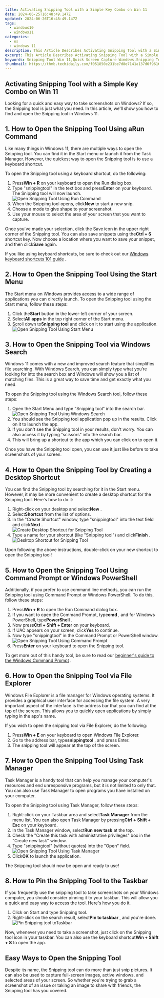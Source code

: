 ```yaml
---
title: Activating Snipping Tool with a Simple Key Combo on Win 11
date: 2024-06-25T16:48:49.147Z
updated: 2024-06-26T16:48:49.147Z
tags:
  - windows10
  - windows11
categories:
  - os
  - windows 11
description: This Article Describes Activating Snipping Tool with a Simple Key Combo on Win 11
excerpt: This Article Describes Activating Snipping Tool with a Simple Key Combo on Win 11
keywords: Snipping Tool Win 11,Quick Screen Capture Windows,Snipping Tool Shortcuts,Windows 11 Snip Key Combo,Activate Win 11 Snipper,Keyboard Shortcut Snipping,Easy Win 11 Snips Trigger
thumbnail: https://thmb.techidaily.com/f051850e231be7d8e7141a137d6f961668fd1698700240c7348f6738ce5b4e95.jpg
---
```


## Activating Snipping Tool with a Simple Key Combo on Win 11

 Looking for a quick and easy way to take screenshots on Windows? If so, the Snipping tool is just what you need. In this article, we'll show you how to find and open the Snipping tool in Windows 11.

## 1\. How to Open the Snipping Tool Using aRun Command

 Like many things in Windows 11, there are multiple ways to open the Snipping tool. You can find it in the Start menu or launch it from the Task Manager. However, the quickest way to open the Snipping tool is to use a keyboard shortcut.

 To open the Snipping tool using a keyboard shortcut, do the following:

1. Press**Win + R** on your keyboard to open the Run dialog box.
2. Type "snippingtool" in the text box and press**Enter** on your keyboard. The Snipping tool will now launch.  
![Open Snipping Tool Using Run Command](https://static1.makeuseofimages.com/wordpress/wp-content/uploads/2022/11/Open-Snipping-Tool-Using--Run-Command.jpg)
3. When the Snipping tool opens, click**New** to start a new snip.
4. Choose a mode to give shape to your screenshot.
5. Use your mouse to select the area of your screen that you want to capture.

 Once you've made your selection, click the Save icon in the upper right corner of the Snipping tool. You can also save snippets using the**Ctrl + S** shortcut key. Now choose a location where you want to save your snippet, and then click**Save** again.

 If you like using keyboard shortcuts, be sure to check out our [Windows keyboard shortcuts 101 guide](https://www.makeuseof.com/tag/windows-shortcuts-101-ultimate-keyboard-shortcut-guide/) .

## 2\. How to Open the Snipping Tool Using the Start Menu

 The Start menu on Windows provides access to a wide range of applications you can directly launch. To open the Snipping tool using the Start menu, follow these steps:

1. Click the**Start** button in the lower-left corner of your screen.
2. Select**All apps** in the top right corner of the Start menu.
3. Scroll down to**Snipping tool** and click on it to start using the application.  
![Open Snipping Tool Using Start Menu](https://static1.makeuseofimages.com/wordpress/wp-content/uploads/2022/11/Open-Snipping-Tool-Using-Start-Menu.jpg)

## 3\. How to Open the Snipping Tool via Windows Search

 Windows 11 comes with a new and improved search feature that simplifies file searching. With Windows Search, you can simply type what you're looking for into the search box and Windows will show you a list of matching files. This is a great way to save time and get exactly what you need.

 To open the Snipping tool using the Windows Search tool, follow these steps:

1. Open the Start Menu and type "Snipping tool" into the search bar.  
![Open Snipping Tool Using Windows Search](https://static1.makeuseofimages.com/wordpress/wp-content/uploads/2022/11/Open-Snipping-Tool-Using-Windows-Search.jpg)
2. You should see the Snipping tool application pop up in the results. Click on it to launch the app.
3. If you don't see the Snipping tool in your results, don't worry. You can also access it by typing "scissors" into the search bar.
4. This will bring up a shortcut to the app which you can click on to open it.

 Once you have the Snipping tool open, you can use it just like before to take screenshots of your screen.

## 4\. How to Open the Snipping Tool by Creating a Desktop Shortcut

 You can find the Snipping tool by searching for it in the Start menu. However, it may be more convenient to create a desktop shortcut for the Snipping tool. Here's how to do it:

1. Right-click on your desktop and select**New** .
2. Select**Shortcut** from the list of options.
3. In the "Create Shortcut" window, type "snippingtool" into the text field and click**Next** .  
![Create Desktop Shortcut for Snipping Tool](https://static1.makeuseofimages.com/wordpress/wp-content/uploads/2022/11/Create-Desktop-Shortcut-for-Snipping-Tool.jpg)
4. Type a name for your shortcut (like "Snipping tool") and click**Finish** .  
![Desktop Shortcut for Snipping Tool](https://static1.makeuseofimages.com/wordpress/wp-content/uploads/2022/11/Desktop-Shortcut-for-Snipping-Tool.jpg)

 Upon following the above instructions, double-click on your new shortcut to open the Snipping tool!

## 5\. How to Open the Snipping Tool Using Command Prompt or Windows PowerShell

 Additionally, if you prefer to use command line methods, you can run the Snipping tool using Command Prompt or Windows PowerShell. To do this, follow these steps:

1. Press**Win + R** to open the Run Command dialog box.
2. If you want to open the Command Prompt, type**cmd** , and for Windows PowerShell, type**PowerShell** .
3. Now press**Ctrl + Shift + Enter** on your keyboard.
4. If UAC appears on your screen, click**Yes** to continue.
5. Now type "snippingtool" in the Command Prompt or PowerShell window.  
![Open Snipping Tool Using Command Prompt](https://static1.makeuseofimages.com/wordpress/wp-content/uploads/2022/11/Open-Snipping-Tool-Using-Command-Prompt.jpg)
6. Press**Enter** on your keyboard to open the Snipping tool.

 To get more out of this handy tool, be sure to read our [beginner's guide to the Windows Command Prompt](https://www.makeuseof.com/tag/a-beginners-guide-to-the-windows-command-line/) .

## 6\. How to Open the Snipping Tool via File Explorer

 Windows File Explorer is a file manager for Windows operating systems. It provides a graphical user interface for accessing the file system. A very important aspect of the interface is the address bar that you can find at the top of the screen. This allows you to quickly open applications by simply typing in the app's name.

 If you wish to open the snipping tool via File Explorer, do the following:

1. Press**Win + E** on your keyboard to open Windows File Explorer.
2. Go to the address bar, type**snippingtool** , and press Enter.
3. The snipping tool will appear at the top of the screen.

## 7\. How to Open the Snipping Tool Using Task Manager

 Task Manager is a handy tool that can help you manage your computer's resources and end unresponsive programs, but it is not limited to only that. You can also use Task Manager to open programs you have installed on your computer.

To open the Snipping tool using Task Manager, follow these steps:

1. Right-click on your Taskbar area and select**Task Manager** from the menu list. You can also open Task Manager by pressing**Ctrl + Shift + Esc** on your keyboard.
2. In the Task Manager window, select**Run new task** at the top.
3. Check the "Create this task with administrative privileges" box in the "Create new task" window.
4. Type "snippingtool" (without quotes) into the "Open" field.  
![Open Snipping Tool Using Task Manager](https://static1.makeuseofimages.com/wordpress/wp-content/uploads/2022/11/Open-Snipping-Tool-Using--Task-Manager.jpg)
5. Click**OK** to launch the application.

The Snipping tool should now be open and ready to use!

## 8\. How to Pin the Snipping Tool to the Taskbar

 If you frequently use the snipping tool to take screenshots on your Windows computer, you should consider pinning it to your taskbar. This will allow you a quick and easy way to access the tool. Here's how you do it.

1. Click on Start and type Snipping tool.
2. Right-click on the search result, select**Pin to taskbar** , and you're done.  
![Pin Snipping tool toTaskbar](https://static1.makeuseofimages.com/wordpress/wp-content/uploads/2022/11/Pin-Snipping-tool-toTaskbar.jpg)

 Now, whenever you need to take a screenshot, just click on the Snipping tool icon in your taskbar. You can also use the keyboard shortcut**Win + Shift + S** to open the app.

## Easy Ways to Open the Snipping Tool

 Despite its name, the Snipping tool can do more than just snip pictures. It can also be used to capture full-screen images, active windows, and selected areas of your screen. So whether you're trying to grab a screenshot of an issue or taking an image to share with friends, the Snipping tool has you covered.


<ins class="adsbygoogle"
     style="display:block"
     data-ad-format="autorelaxed"
     data-ad-client="ca-pub-7571918770474297"
     data-ad-slot="1223367746"></ins>



<ins class="adsbygoogle"
     style="display:block"
     data-ad-client="ca-pub-7571918770474297"
     data-ad-slot="8358498916"
     data-ad-format="auto"
     data-full-width-responsive="true"></ins>


